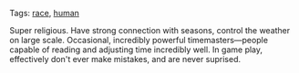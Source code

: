Tags: [race](Races), [human](Humans)

Super religious. Have strong connection with seasons, control the weather on large scale. Occasional, incredibly powerful timemasters—people capable of reading and adjusting time incredibly well. In game play, effectively don't ever make mistakes, and are never suprised.